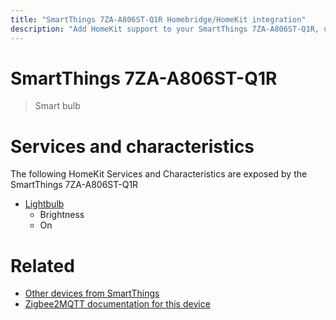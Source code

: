 ```yaml
---
title: "SmartThings 7ZA-A806ST-Q1R Homebridge/HomeKit integration"
description: "Add HomeKit support to your SmartThings 7ZA-A806ST-Q1R, using Homebridge, Zigbee2MQTT and homebridge-z2m."
---
```

<!---
This file has been GENERATED using src/docgen/docgen.ts
DO NOT EDIT THIS FILE MANUALLY!
-->
# SmartThings 7ZA-A806ST-Q1R
> Smart bulb


# Services and characteristics
The following HomeKit Services and Characteristics are exposed by
the SmartThings 7ZA-A806ST-Q1R

* [Lightbulb](../../light.md)
  * Brightness
  * On


# Related
* [Other devices from SmartThings](../index.md#smartthings)
* [Zigbee2MQTT documentation for this device](https://www.zigbee2mqtt.io/devices/7ZA-A806ST-Q1R.html)